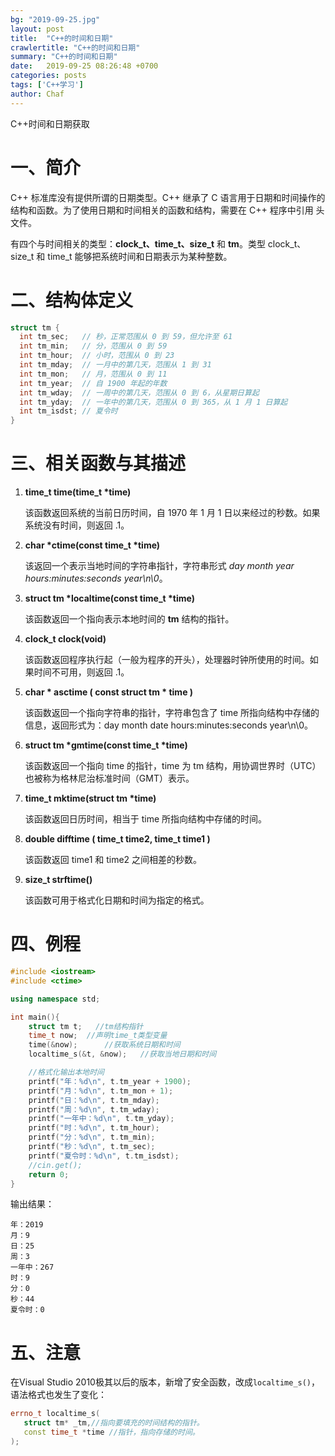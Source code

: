 ```yaml
---
bg: "2019-09-25.jpg"
layout: post
title:  "C++的时间和日期"
crawlertitle: "C++的时间和日期"
summary: "C++的时间和日期"
date:   2019-09-25 08:26:48 +0700
categories: posts
tags: ['C++学习']
author: Chaf
---
```


C++时间和日期获取

# 一、简介

C++ 标准库没有提供所谓的日期类型。C++ 继承了 C 语言用于日期和时间操作的结构和函数。为了使用日期和时间相关的函数和结构，需要在 C++ 程序中引用 <ctime> 头文件。

有四个与时间相关的类型：**clock_t、time_t、size_t** 和 **tm**。类型 clock_t、size_t 和 time_t 能够把系统时间和日期表示为某种整数。

# 二、结构体定义

```c++
struct tm {
  int tm_sec;   // 秒，正常范围从 0 到 59，但允许至 61
  int tm_min;   // 分，范围从 0 到 59
  int tm_hour;  // 小时，范围从 0 到 23
  int tm_mday;  // 一月中的第几天，范围从 1 到 31
  int tm_mon;   // 月，范围从 0 到 11
  int tm_year;  // 自 1900 年起的年数
  int tm_wday;  // 一周中的第几天，范围从 0 到 6，从星期日算起
  int tm_yday;  // 一年中的第几天，范围从 0 到 365，从 1 月 1 日算起
  int tm_isdst; // 夏令时
}
```

# 三、相关函数与其描述

1. **time_t time(time_t \*time)**

   该函数返回系统的当前日历时间，自 1970 年 1 月 1 日以来经过的秒数。如果系统没有时间，则返回 .1。

2. **char \*ctime(const time_t \*time)**

   该返回一个表示当地时间的字符串指针，字符串形式 *day month year hours:minutes:seconds year\n\0*。

3. **struct tm \*localtime(const time_t \*time)**

   该函数返回一个指向表示本地时间的 **tm** 结构的指针。

4. **clock_t clock(void)** 

   该函数返回程序执行起（一般为程序的开头），处理器时钟所使用的时间。如果时间不可用，则返回 .1。

5. **char \* asctime ( const struct tm \* time )** 

   该函数返回一个指向字符串的指针，字符串包含了 time 所指向结构中存储的信息，返回形式为：day month date hours:minutes:seconds year\n\0。

6. **struct tm \*gmtime(const time_t \*time)** 

   该函数返回一个指向 time 的指针，time 为 tm 结构，用协调世界时（UTC）也被称为格林尼治标准时间（GMT）表示。

7. **time_t mktime(struct tm \*time)** 

   该函数返回日历时间，相当于 time 所指向结构中存储的时间。

8. **double difftime ( time_t time2, time_t time1 )** 

   该函数返回 time1 和 time2 之间相差的秒数。

9. **size_t strftime()** 

   该函数可用于格式化日期和时间为指定的格式。

# 四、例程

```c++
#include <iostream>
#include <ctime>

using namespace std;

int main(){
	struct tm t;   //tm结构指针
	time_t now;  //声明time_t类型变量
	time(&now);      //获取系统日期和时间
	localtime_s(&t, &now);   //获取当地日期和时间

	//格式化输出本地时间
	printf("年：%d\n", t.tm_year + 1900);
	printf("月：%d\n", t.tm_mon + 1);
	printf("日：%d\n", t.tm_mday);
	printf("周：%d\n", t.tm_wday);
	printf("一年中：%d\n", t.tm_yday);
	printf("时：%d\n", t.tm_hour);
	printf("分：%d\n", t.tm_min);
	printf("秒：%d\n", t.tm_sec);
	printf("夏令时：%d\n", t.tm_isdst);
	//cin.get();
	return 0;
}
```

输出结果：

```shell
年：2019
月：9
日：25
周：3
一年中：267
时：9
分：0
秒：44
夏令时：0
```

# 五、注意

在Visual Studio 2010极其以后的版本，新增了安全函数，改成`localtime_s()`，语法格式也发生了变化：

```c++
errno_t localtime_s(
   struct tm* _tm,//指向要填充的时间结构的指针。
   const time_t *time //指针，指向存储的时间。
);
```


